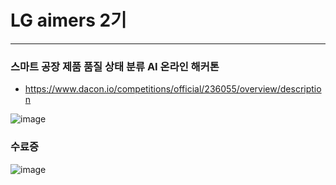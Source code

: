 # LG aimers 2기
---

### 스마트 공장 제품 품질 상태 분류 AI 온라인 해커톤
- https://www.dacon.io/competitions/official/236055/overview/description
  
![image](https://github.com/user-attachments/assets/95bee647-45d3-45fc-96d0-aca246a2d58f)

### 수료증
![image](https://github.com/user-attachments/assets/8b4eec99-70c3-4ad4-b490-0fda6aa5d1a8)
